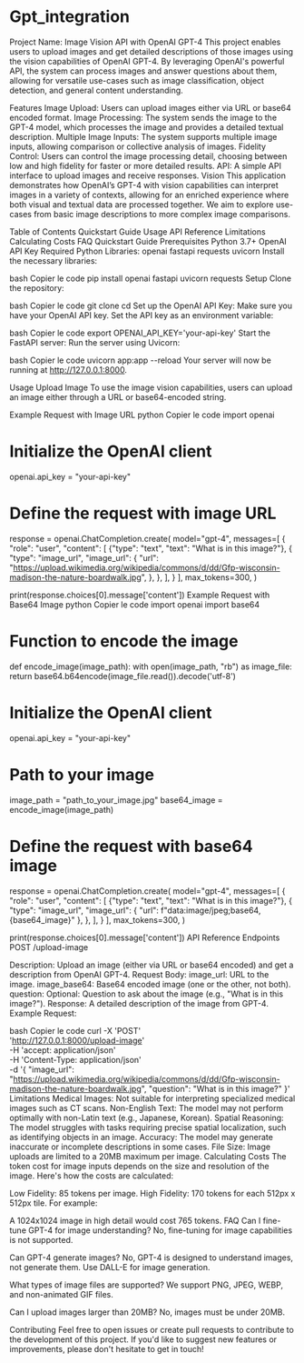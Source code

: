 # Gpt_integration

Project Name: Image Vision API with OpenAI GPT-4
This project enables users to upload images and get detailed descriptions of those images using the vision capabilities of OpenAI GPT-4. By leveraging OpenAI's powerful API, the system can process images and answer questions about them, allowing for versatile use-cases such as image classification, object detection, and general content understanding.

Features
Image Upload: Users can upload images either via URL or base64 encoded format.
Image Processing: The system sends the image to the GPT-4 model, which processes the image and provides a detailed textual description.
Multiple Image Inputs: The system supports multiple image inputs, allowing comparison or collective analysis of images.
Fidelity Control: Users can control the image processing detail, choosing between low and high fidelity for faster or more detailed results.
API: A simple API interface to upload images and receive responses.
Vision
This application demonstrates how OpenAI’s GPT-4 with vision capabilities can interpret images in a variety of contexts, allowing for an enriched experience where both visual and textual data are processed together. We aim to explore use-cases from basic image descriptions to more complex image comparisons.

Table of Contents
Quickstart Guide
Usage
API Reference
Limitations
Calculating Costs
FAQ
Quickstart Guide
Prerequisites
Python 3.7+
OpenAI API Key
Required Python Libraries:
openai
fastapi
requests
uvicorn
Install the necessary libraries:

bash
Copier le code
pip install openai fastapi uvicorn requests
Setup
Clone the repository:

bash
Copier le code
git clone <repository-url>
cd <repository-folder>
Set up the OpenAI API Key: Make sure you have your OpenAI API key. Set the API key as an environment variable:

bash
Copier le code
export OPENAI_API_KEY='your-api-key'
Start the FastAPI server: Run the server using Uvicorn:

bash
Copier le code
uvicorn app:app --reload
Your server will now be running at http://127.0.0.1:8000.

Usage
Upload Image
To use the image vision capabilities, users can upload an image either through a URL or base64-encoded string.

Example Request with Image URL
python
Copier le code
import openai

# Initialize the OpenAI client
openai.api_key = "your-api-key"

# Define the request with image URL
response = openai.ChatCompletion.create(
  model="gpt-4",
  messages=[
    {
      "role": "user",
      "content": [
        {"type": "text", "text": "What is in this image?"},
        {
          "type": "image_url",
          "image_url": {
            "url": "https://upload.wikimedia.org/wikipedia/commons/d/dd/Gfp-wisconsin-madison-the-nature-boardwalk.jpg",
          },
        },
      ],
    }
  ],
  max_tokens=300,
)

print(response.choices[0].message['content'])
Example Request with Base64 Image
python
Copier le code
import openai
import base64

# Function to encode the image
def encode_image(image_path):
    with open(image_path, "rb") as image_file:
        return base64.b64encode(image_file.read()).decode('utf-8')

# Initialize the OpenAI client
openai.api_key = "your-api-key"

# Path to your image
image_path = "path_to_your_image.jpg"
base64_image = encode_image(image_path)

# Define the request with base64 image
response = openai.ChatCompletion.create(
  model="gpt-4",
  messages=[
    {
      "role": "user",
      "content": [
        {"type": "text", "text": "What is in this image?"},
        {
          "type": "image_url",
          "image_url": {
            "url": f"data:image/jpeg;base64,{base64_image}"
          },
        },
      ],
    }
  ],
  max_tokens=300,
)

print(response.choices[0].message['content'])
API Reference
Endpoints
POST /upload-image

Description: Upload an image (either via URL or base64 encoded) and get a description from OpenAI GPT-4.
Request Body:
image_url: URL to the image.
image_base64: Base64 encoded image (one or the other, not both).
question: Optional: Question to ask about the image (e.g., "What is in this image?").
Response:
A detailed description of the image from GPT-4.
Example Request:

bash
Copier le code
curl -X 'POST' \
'http://127.0.0.1:8000/upload-image' \
-H 'accept: application/json' \
-H 'Content-Type: application/json' \
-d '{
"image_url": "https://upload.wikimedia.org/wikipedia/commons/d/dd/Gfp-wisconsin-madison-the-nature-boardwalk.jpg",
"question": "What is in this image?"
}'
Limitations
Medical Images: Not suitable for interpreting specialized medical images such as CT scans.
Non-English Text: The model may not perform optimally with non-Latin text (e.g., Japanese, Korean).
Spatial Reasoning: The model struggles with tasks requiring precise spatial localization, such as identifying objects in an image.
Accuracy: The model may generate inaccurate or incomplete descriptions in some cases.
File Size: Image uploads are limited to a 20MB maximum per image.
Calculating Costs
The token cost for image inputs depends on the size and resolution of the image. Here's how the costs are calculated:

Low Fidelity: 85 tokens per image.
High Fidelity: 170 tokens for each 512px x 512px tile.
For example:

A 1024x1024 image in high detail would cost 765 tokens.
FAQ
Can I fine-tune GPT-4 for image understanding?
No, fine-tuning for image capabilities is not supported.

Can GPT-4 generate images?
No, GPT-4 is designed to understand images, not generate them. Use DALL-E for image generation.

What types of image files are supported?
We support PNG, JPEG, WEBP, and non-animated GIF files.

Can I upload images larger than 20MB?
No, images must be under 20MB.

Contributing
Feel free to open issues or create pull requests to contribute to the development of this project. If you'd like to suggest new features or improvements, please don't hesitate to get in touch!

